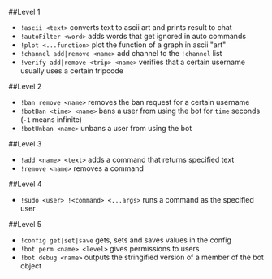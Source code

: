##Level 1
- `!ascii <text>` converts text to ascii art and prints result to chat
- `!autoFilter <word>` adds words that get ignored in auto commands
- `!plot <...function>` plot the function of a graph in ascii "art"
- `!channel add|remove <name>` add channel to the `!channel` list
- `!verify add|remove <trip> <name>` verifies that a certain username usually uses a certain tripcode

##Level 2
- `!ban remove <name>` removes the ban request for a certain username
- `!botBan <time> <name>` bans a user from using the bot for `time` seconds (`-1` means infinite)
- `!botUnban <name>` unbans a user from using the bot

##Level 3
- `!add <name> <text>` adds a command that returns specified text
- `!remove <name>` removes a command

##Level 4
- `!sudo <user> !<command> <...args>` runs a command as the specified user

##Level 5
- `!config get|set|save` gets, sets and saves values in the config
- `!bot perm <name> <level>` gives permissions to users
- `!bot debug <name>` outputs the stringified version of a member of the bot object
